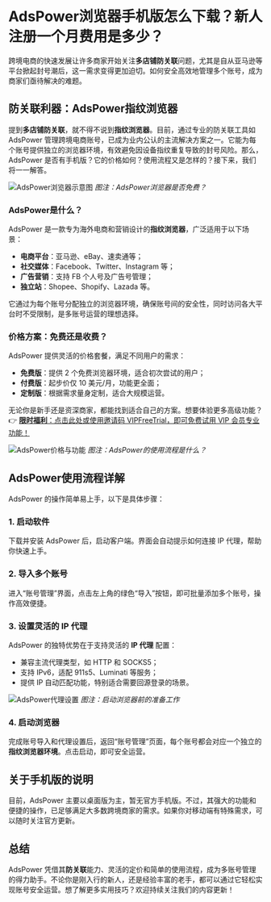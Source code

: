 # AdsPower浏览器手机版怎么下载？新人注册一个月费用是多少？

跨境电商的快速发展让许多商家开始关注**多店铺防关联**问题，尤其是自从亚马逊等平台掀起封号潮后，这一需求变得更加迫切。如何安全高效地管理多个账号，成为商家们亟待解决的难题。

## 防关联利器：AdsPower指纹浏览器

提到**多店铺防关联**，就不得不说到**指纹浏览器**。目前，通过专业的防关联工具如 AdsPower 管理跨境电商账号，已成为业内公认的主流解决方案之一。它能为每个账号提供独立的浏览器环境，有效避免因设备指纹重复导致的封号风险。那么，AdsPower 是否有手机版？它的价格如何？使用流程又是怎样的？接下来，我们将一一解答。

![AdsPower浏览器示意图](https://198301.xyz/img/754691100648037.webp)
*图注：AdsPower浏览器是否免费？*

### AdsPower是什么？

AdsPower 是一款专为海外电商和营销设计的**指纹浏览器**，广泛适用于以下场景：
- **电商平台**：亚马逊、eBay、速卖通等；
- **社交媒体**：Facebook、Twitter、Instagram 等；
- **广告营销**：支持 FB 个人号及广告号管理；
- **独立站**：Shopee、Shopify、Lazada 等。

它通过为每个账号分配独立的浏览器环境，确保账号间的安全性，同时访问各大平台时不受限制，是多账号运营的理想选择。

### 价格方案：免费还是收费？

AdsPower 提供灵活的价格套餐，满足不同用户的需求：
- **免费版**：提供 2 个免费浏览器环境，适合初次尝试的用户；
- **付费版**：起步价仅 10 美元/月，功能更全面；
- **定制版**：根据需求量身定制，适合大规模运营。

无论你是新手还是资深商家，都能找到适合自己的方案。想要体验更多高级功能？  
👉 [**限时福利**：点击此处或使用邀请码 VIPFreeTrial，即可免费试用 VIP 会员专业功能！](https://bit.ly/adspower_free)

![AdsPower价格与功能](https://198301.xyz/img/9052489558196117.webp)
*图注：AdsPower的使用流程是什么？*

## AdsPower使用流程详解

AdsPower 的操作简单易上手，以下是具体步骤：

### 1. 启动软件
下载并安装 AdsPower 后，启动客户端。界面会自动提示如何连接 IP 代理，帮助你快速上手。

### 2. 导入多个账号
进入“账号管理”界面，点击左上角的绿色“导入”按钮，即可批量添加多个账号，操作高效便捷。

### 3. 设置灵活的 IP 代理
AdsPower 的独特优势在于支持灵活的 **IP 代理** 配置：
- 兼容主流代理类型，如 HTTP 和 SOCKS5；
- 支持 IPv6，适配 911s5、Luminati 等服务；
- 提供 IP 自动匹配功能，特别适合需要回源登录的场景。

![AdsPower代理设置](https://198301.xyz/img/9653941371388.webp)
*图注：启动浏览器前的准备工作*

### 4. 启动浏览器
完成账号导入和代理设置后，返回“账号管理”页面，每个账号都会对应一个独立的**指纹浏览器环境**。点击启动，即可安全运营。

## 关于手机版的说明

目前，AdsPower 主要以桌面版为主，暂无官方手机版。不过，其强大的功能和便捷的操作，已足够满足大多数跨境商家的需求。如果你对移动端有特殊需求，可以随时关注官方更新。

## 总结

AdsPower 凭借其**防关联**能力、灵活的定价和简单的使用流程，成为多账号管理的得力助手。不论你是刚入行的新人，还是经验丰富的老手，都可以通过它轻松实现账号安全运营。想了解更多实用技巧？欢迎持续关注我们的内容更新！